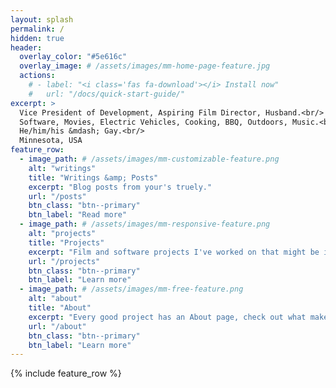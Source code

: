 ```yaml
---
layout: splash
permalink: /
hidden: true
header:
  overlay_color: "#5e616c"
  overlay_image: # /assets/images/mm-home-page-feature.jpg
  actions:
    # - label: "<i class='fas fa-download'></i> Install now"
    #   url: "/docs/quick-start-guide/"
excerpt: >
  Vice President of Development, Aspiring Film Director, Husband.<br/> 
  Software, Movies, Electric Vehicles, Cooking, BBQ, Outdoors, Music.<br/>
  He/him/his &mdash; Gay.<br/>
  Minnesota, USA
feature_row:
  - image_path: # /assets/images/mm-customizable-feature.png
    alt: "writings"
    title: "Writings &amp; Posts"
    excerpt: "Blog posts from your's truely."
    url: "/posts"
    btn_class: "btn--primary"
    btn_label: "Read more"
  - image_path: # /assets/images/mm-responsive-feature.png
    alt: "projects"
    title: "Projects"
    excerpt: "Film and software projects I've worked on that might be interesting."
    url: "/projects"
    btn_class: "btn--primary"
    btn_label: "Learn more"
  - image_path: # /assets/images/mm-free-feature.png
    alt: "about"
    title: "About"
    excerpt: "Every good project has an About page, check out what makes this site tick!"
    url: "/about"
    btn_class: "btn--primary"
    btn_label: "Learn more"      
---
```


{% include feature_row %}
